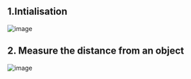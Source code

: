## 1.Intialisation
![image](https://user-images.githubusercontent.com/101030179/164623455-40876576-cde1-49bc-b19f-1a13eb3651ba.png)

## 2. Measure the distance from an object
![image](https://user-images.githubusercontent.com/101030179/164625692-b6b5aa17-5978-4308-865b-8fb7f1ed3654.png)
